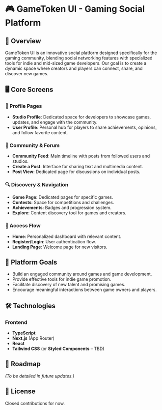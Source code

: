 # 🎮 GameToken UI - Gaming Social Platform  

## 🌟 Overview  
GameToken UI is an innovative social platform designed specifically for the gaming community, blending social networking features with specialized tools for indie and mid-sized game developers. Our goal is to create a dynamic space where creators and players can connect, share, and discover new games.  

## 🖥️ Core Screens  

### 👤 Profile Pages  
- **Studio Profile**: Dedicated space for developers to showcase games, updates, and engage with the community.  
- **User Profile**: Personal hub for players to share achievements, opinions, and follow favorite content.  

### 💬 Community & Forum  
- **Community Feed**: Main timeline with posts from followed users and studios.  
- **Create a Post**: Interface for sharing text and multimedia content.  
- **Post View**: Dedicated page for discussions on individual posts.  

### 🔍 Discovery & Navigation  
- **Game Page**: Dedicated pages for specific games.  
- **Contests**: Space for competitions and challenges.  
- **Achievements**: Badges and progression system.  
- **Explore**: Content discovery tool for games and creators.  

### 🔑 Access Flow  
- **Home**: Personalized dashboard with relevant content.  
- **Register/Login**: User authentication flow.  
- **Landing Page**: Welcome page for new visitors.  

## 🎯 Platform Goals  
- Build an engaged community around games and game development.  
- Provide effective tools for indie game promotion.  
- Facilitate discovery of new talent and promising games.  
- Encourage meaningful interactions between game owners and players.  

## 🛠️ Technologies  
### Frontend  
- **TypeScript**  
- **Next.js** (App Router)  
- **React**  
- **Tailwind CSS** (or **Styled Components** – TBD)  

## 🚀 Roadmap  
*(To be detailed in future updates.)*  

## 📜 License  
Closed contributions for now.  